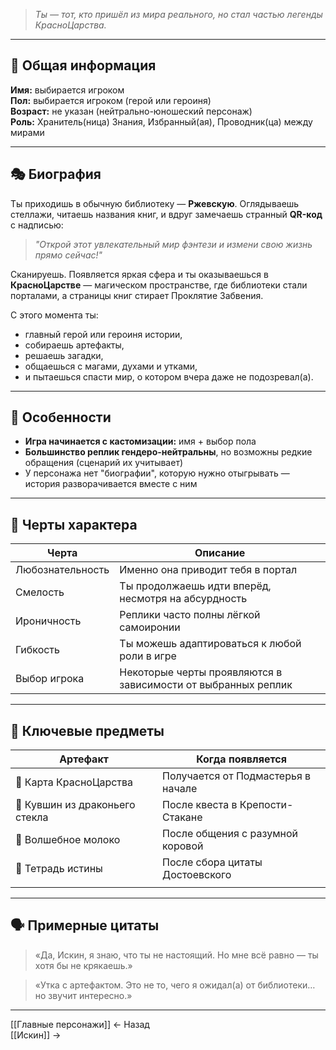

> _Ты — тот, кто пришёл из мира реального, но стал частью легенды КрасноЦарства._

---

## 🧬 Общая информация

**Имя:** выбирается игроком  
**Пол:** выбирается игроком (герой или героиня)  
**Возраст:** не указан (нейтрально-юношеский персонаж)  
**Роль:** Хранитель(ница) Знания, Избранный(ая), Проводник(ца) между мирами

---

## 🎭 Биография

Ты приходишь в обычную библиотеку — **Ржевскую**. Оглядываешь стеллажи, читаешь названия книг, и вдруг замечаешь странный **QR-код** с надписью:

> _"Открой этот увлекательный мир фэнтези и измени свою жизнь прямо сейчас!"_

Сканируешь. Появляется яркая сфера и ты оказываешься в **КрасноЦарстве** — магическом пространстве, где библиотеки стали порталами, а страницы книг стирает Проклятие Забвения.

С этого момента ты:
- главный герой или героиня истории,
- собираешь артефакты,
- решаешь загадки,
- общаешься с магами, духами и утками,
- и пытаешься спасти мир, о котором вчера даже не подозревал(а).

---

## 🔮 Особенности

- **Игра начинается с кастомизации:** имя + выбор пола
- **Большинство реплик гендеро-нейтральны**, но возможны редкие обращения (сценарий их учитывает)
- У персонажа нет "биографии", которую нужно отыгрывать — история разворачивается вместе с ним

---

## 🧠 Черты характера

| Черта          | Описание |
|----------------|----------|
| Любознательность | Именно она приводит тебя в портал |
| Смелость        | Ты продолжаешь идти вперёд, несмотря на абсурдность |
| Ироничность     | Реплики часто полны лёгкой самоиронии |
| Гибкость        | Ты можешь адаптироваться к любой роли в игре |
| Выбор игрока    | Некоторые черты проявляются в зависимости от выбранных реплик |

---

## 🎒 Ключевые предметы

| Артефакт                       | Когда появляется                   |
| ------------------------------ | ---------------------------------- |
| 📜 Карта КрасноЦарства         | Получается от Подмастерья в начале |
| 🏺 Кувшин из драконьего стекла | После квеста в Крепости-Стакане    |
| 🥛 Волшебное молоко            | После общения с разумной коровой   |
| 📓 Тетрадь истины              | После сбора цитаты Достоевского    |
|                                |                                    |

---

## 🗣 Примерные цитаты

> «Да, Искин, я знаю, что ты не настоящий. Но мне всё равно — ты хотя бы не крякаешь.»

> «Утка с артефактом. Это не то, чего я ожидал(а) от библиотеки… но звучит интересно.»

---

[[Главные персонажи]] ← Назад  
[[Искин]] →

